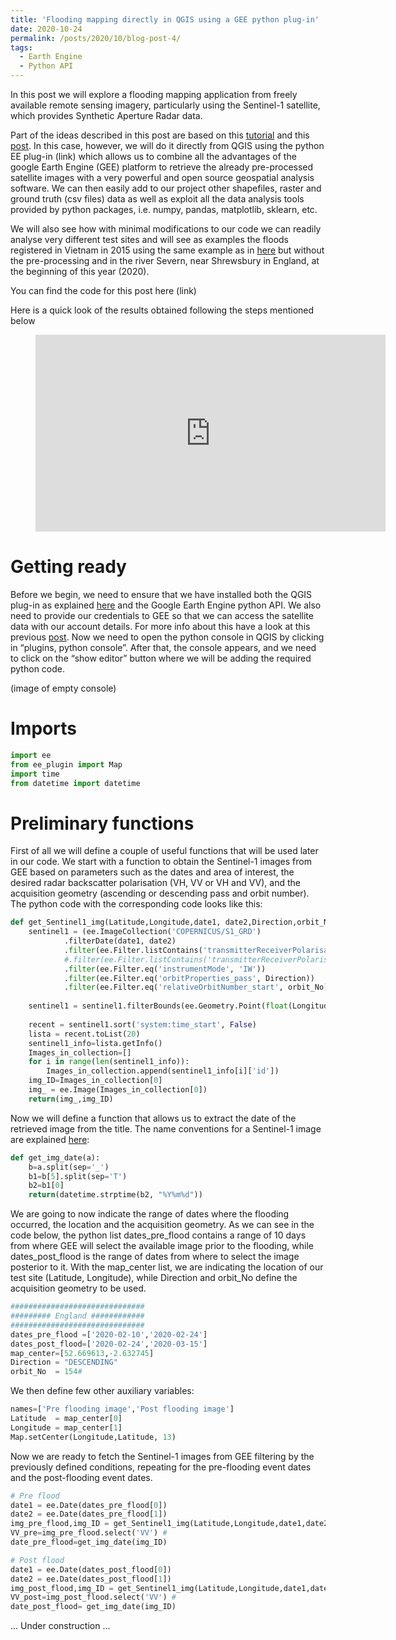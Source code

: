 ```yaml
---
title: 'Flooding mapping directly in QGIS using a GEE python plug-in'
date: 2020-10-24
permalink: /posts/2020/10/blog-post-4/
tags:
  - Earth Engine
  - Python API
---
```

In this post we will explore a flooding mapping application from freely available remote sensing imagery, particularly using the Sentinel-1 satellite, which provides Synthetic Aperture Radar data. 

Part of the ideas described in this post are based on this [tutorial](https://www.youtube.com/watch?v=derOXkPCH80) and this [post](https://labo.obs-mip.fr/multitemp/mapping-flooded-areas-using-sentinel-1-in-google-earth-engine/). In this case, however, we will do it directly from QGIS using the python EE plug-in (link) which allows us to combine all the advantages of the google Earth Engine (GEE) platform to retrieve the already pre-processed satellite images with a very powerful and open source geospatial analysis software. We can then easily add to our project other shapefiles, raster and ground truth (csv files) data as well as exploit all the data analysis tools provided by python packages, i.e. numpy, pandas, matplotlib, sklearn, etc.

We will also see how with minimal modifications to our code we can readily analyse very different test sites and will see as examples the floods registered in Vietnam in 2015 using the same example as in [here](https://www.youtube.com/watch?v=derOXkPCH80) but without the pre-processing and in the river Severn, near Shrewsbury in England, at the beginning of this year (2020).

You can find the code for this post here (link)

Here is a quick look of the results obtained following the steps mentioned below 

<!-- blank line -->
<figure class="video_container">
  <iframe width="560" height="315" src="https://www.youtube.com/embed/GzPkJRSIBMU" frameborder="0" allowfullscreen="true"> </iframe>
</figure>
<!-- blank line -->

Getting ready
======
Before we begin, we need to ensure that we have installed both the QGIS plug-in as explained [here](https://gee-community.github.io/qgis-earthengine-plugin/) and the Google Earth Engine python API. We also need to provide our credentials to GEE so that we can access the satellite data with our account details. For more info about this have a look at this previous [post](https://crisjosil.github.io/posts/2020/02/blog-post-1/).
Now we need to open the python console in QGIS by clicking in “plugins, python console”. After that, the console appears, and we need to click on the “show editor” button where we will be adding the required python code.

(image of empty console)

Imports
======
```python
import ee
from ee_plugin import Map
import time
from datetime import datetime
```

Preliminary functions
======
First of all we will define a couple of useful functions that will be used later in our code. We start with a function to obtain the Sentinel-1 images from GEE based on parameters such as the dates and area of interest, the desired radar backscatter polarisation (VH, VV or VH and VV), and the acquisition geometry (ascending or descending pass and orbit number). The python code with the corresponding code looks like this:

```python
def get_Sentinel1_img(Latitude,Longitude,date1, date2,Direction,orbit_No):
    sentinel1 = (ee.ImageCollection('COPERNICUS/S1_GRD')
            .filterDate(date1, date2)
            .filter(ee.Filter.listContains('transmitterReceiverPolarisation', 'VV'))
            #.filter(ee.Filter.listContains('transmitterReceiverPolarisation', 'VH'))
            .filter(ee.Filter.eq('instrumentMode', 'IW'))
            .filter(ee.Filter.eq('orbitProperties_pass', Direction))
            .filter(ee.Filter.eq('relativeOrbitNumber_start', orbit_No))); 
              
    sentinel1 = sentinel1.filterBounds(ee.Geometry.Point(float(Longitude),float(Latitude)))
    
    recent = sentinel1.sort('system:time_start', False)
    lista = recent.toList(20)
    sentinel1_info=lista.getInfo()
    Images_in_collection=[]
    for i in range(len(sentinel1_info)):
        Images_in_collection.append(sentinel1_info[i]['id'])
    img_ID=Images_in_collection[0]
    img_ = ee.Image(Images_in_collection[0])
    return(img_,img_ID)
```
  
Now we will define a function that allows us to extract the date of the retrieved image from the title. The name conventions for a Sentinel-1 image are explained [here](https://sentinel.esa.int/web/sentinel/user-guides/sentinel-1-sar/naming-conventions ):  

```python
def get_img_date(a):
    b=a.split(sep='_')
    b1=b[5].split(sep='T')
    b2=b1[0]
    return(datetime.strptime(b2, "%Y%m%d"))
```
  
We are going to now indicate the range of dates where the flooding occurred, the location and the acquisition geometry. As we can see in the code below, the python list dates_pre_flood contains a range of 10 days from where GEE will select the available image prior to the flooding, while dates_post_flood is the range of dates from where to select the image posterior to it. With the map_center list, we are indicating the location of our test site (Latitude, Longitude), while Direction and orbit_No define the acquisition geometry to be used.
```python
##############################
######### England ############
##############################
dates_pre_flood =['2020-02-10','2020-02-24']  
dates_post_flood=['2020-02-24','2020-03-15']
map_center=[52.669613,-2.632745] 
Direction = "DESCENDING"
orbit_No  = 154# 
```
We then define few other auxiliary variables:
```python
names=['Pre flooding image','Post flooding image']
Latitude  = map_center[0]
Longitude = map_center[1]
Map.setCenter(Longitude,Latitude, 13)
```
Now we are ready to fetch the Sentinel-1 images from GEE filtering by the previously defined conditions, repeating for the pre-flooding event dates and the post-flooding event dates.
```python
# Pre flood
date1 = ee.Date(dates_pre_flood[0])
date2 = ee.Date(dates_pre_flood[1])
img_pre_flood,img_ID = get_Sentinel1_img(Latitude,Longitude,date1,date2,Direction,orbit_No)
VV_pre=img_pre_flood.select('VV') # 
date_pre_flood=get_img_date(img_ID)

# Post flood
date1 = ee.Date(dates_post_flood[0])
date2 = ee.Date(dates_post_flood[1])
img_post_flood,img_ID = get_Sentinel1_img(Latitude,Longitude,date1,date2,Direction,orbit_No)
VV_post=img_post_flood.select('VV') # 
date_post_flood= get_img_date(img_ID)
```


... Under construction ...






